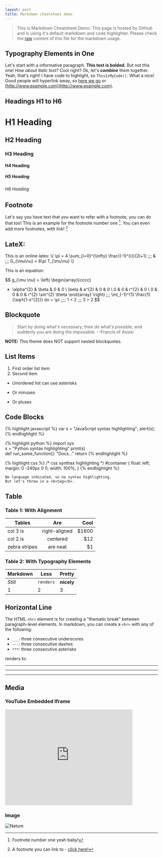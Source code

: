 ```yaml
---
layout: post
title: Markdown cheatsheet demo
---
```


> This is Markdown Cheatsheet Demo. This page is hosted by GitHub and is using it's default markdown and code highlighter.
Please check the [raw](https://raw.githubusercontent.com/rmanak/rmanak.github.io/master/_posts/2016-05-06-markdown-cheatsheet.md) 
content of this file for the markdown usage.

## Typography Elements in One

Let's start with a informative paragraph. **This text is bolded.** But not this one! _How about italic text?_ 
Cool right? Ok, let's **_combine_** them together. Yeah, 
that's right! I have code to highlight, so `ThisIsMyCode()`. 
What a nice! Good people will hyperlink away, so [here we go](#) or [http://www.example.com](http://www.example.com).

<div class="fa fa-facebook"></div>

## Headings H1 to H6

# H1 Heading

## H2 Heading

### H3 Heading

#### H4 Heading

##### H5 Heading

###### H6 Heading

<div class="divider"></div>

## Footnote

Let's say you have text that you want to refer with a footnote, you can do that too! 
This is an example for the footnote number one [^1]. You can even add more footnotes, with link! [^2]

<div class="divider"></div>

## LateX:

This is an online latex: \\(  \pi = 4 \sum_{i=0}^{\infty} \frac{(-1)^{i}}{2i+1} \;\;\; \& \;\;\; G_{\mu\nu} = 8\pi T_{\mu\nu}   \\)

This is an equation:

$$
g_{\mu \nu} =  \left( \begin{array}{cccc}
- \alpha^{2} & \beta &  0  & 0 \\
\beta & a^{2} & 0 & 0 \\
0 & 0 & r^{2}  & 0 \\
0 & 0 & 0 & r^{2} \sin^{2} \theta
\end{array} \right) \;\;\;
\int_{-1}^{1} \frac{1}{\sqrt{1-x^{2}}} dx = \pi \;\;\;\;
1 < 2 \;\;\; 3 > 2
$$

## Blockquote

> Start by doing what's necessary; then do what's possible; and suddenly you are doing the impossible. --Francis of Assisi

**NOTE:** This theme does NOT support nested blockquotes.

<div class="divider"></div>

## List Items

1. First order list item
2. Second item

* Unordered list can use asterisks
- Or minuses
+ Or pluses

<div class="divider"></div>

## Code Blocks

{% highlight javascript %}
var s = "JavaScript syntax highlighting";
alert(s);
{% endhighlight %}

{% highlight python %}
import sys  
s = "Python syntax highlighting"
print(s)  
def run_some_function():
    "Docs..."
    return
{% endhighlight %}

{% highlight css %}
/* css synthax highlighting */ 
#container {
    float: left;
    margin: 0 -240px 0 0;
    width: 100%;
}
{% endhighlight %}

```
No language indicated, so no syntax highlighting.
But let's throw in a <b>tag</b>.
```

<div class="divider"></div>

## Table

### Table 1: With Alignment

| Tables        | Are           | Cool  |
| ------------- |:-------------:| -----:|
| col 3 is      | right-aligned | $1600 |
| col 2 is      | centered      |   $12 |
| zebra stripes | are neat      |    $1 |

### Table 2: With Typography Elements

Markdown | Less | Pretty
--- | --- | ---
*Still* | `renders` | **nicely**
1 | 2 | 3

<div class="divider"></div>

## Horizontal Line

The HTML `<hr>` element is for creating a "thematic break" between paragraph-level elements. In markdown, you can create a `<hr>` with any of the following:

* `___`: three consecutive underscores
* `---`: three consecutive dashes
* `***`: three consecutive asterisks

renders to:

___

---

***

<div class="divider"></div>

## Media

### YouTube Embedded Iframe

<iframe width="420" height="315" src="https://www.youtube.com/embed/nN6QuNqmAwk" frameborder="0" allowfullscreen></iframe>

### Image

![Nature](https://encrypted-tbn2.gstatic.com/images?q=tbn:ANd9GcSn8cwf82ee9tfml4Wx-tsM5AUavJ_DRHIiXXE4RejRp0RF2L7f6g)

[^1]: Footnote number one yeah baby!

[^2]: A footnote you can link to - [click here!](#)


